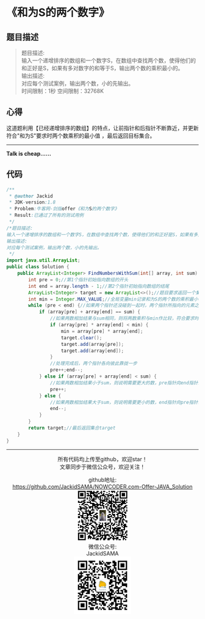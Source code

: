# 《和为S的两个数字》
## 题目描述
>题目描述:  
输入一个递增排序的数组和一个数字S，在数组中查找两个数，使得他们的和正好是S，如果有多对数字的和等于S，输出两个数的乘积最小的。  
输出描述:  
对应每个测试案例，输出两个数，小的先输出。  
时间限制：1秒 空间限制：32768K

## 心得
这道题利用【已经递增排序的数组】的特点，让前指针和后指针不断靠近，并更新符合"和为S"要求时两个数乘积的最小值 ，最后返回目标集合。

***
**Talk is cheap......**
## 代码
```java
/**
 * @author Jackid
 * JDK-version:1.8
 * Problem:牛客网-剑指offer《和为S的两个数字》
 * Result:已通过了所有的测试用例
 */
/*题目描述:
输入一个递增排序的数组和一个数字S，在数组中查找两个数，使得他们的和正好是S，如果有多对数字的和等于S，输出两个数的乘积最小的。
输出描述:
对应每个测试案例，输出两个数，小的先输出。
 */
import java.util.ArrayList;
public class Solution {
	public ArrayList<Integer> FindNumbersWithSum(int[] array, int sum) {
		int pre = 0;//第1个指针初始指向数组的开头
		int end = array.length - 1;//第2个指针初始指向数组的结尾
		ArrayList<Integer> target = new ArrayList<>();//题目要求返回一个集合，集合中的元素为符合题意的两个数
		int min = Integer.MAX_VALUE;//全局变量min记录和为S的两个数的乘积最小值
		while (pre < end) {//如果两个指针还没碰到一起时，两个指针所指向的元素之和与sum比较
			if (array[pre] + array[end] == sum) {
				//如果两数相加结果与sum相同，则将两数乘积与min作比较，符合要求时更新全局变量min和集合target
				if (array[pre] * array[end] < min) {
					min = array[pre] * array[end];
					target.clear();
					target.add(array[pre]);
					target.add(array[end]);
				}
				//处理完成后，两个指针各向彼此靠拢一步
				pre++;end--;
			} else if (array[pre] + array[end] < sum) {
				//如果两数相加结果小于sum，则说明需要更大的数，pre指针向end指针靠近一步
				pre++;
			} else {
				//如果两数相加结果大于sum，则说明需要更小的数，end指针向pre指针靠近一步
				end--;
			}
		}
		return target;//最后返回集合target
	}
}
```  

***
<div align="center">
所有代码均上传至github，欢迎star！<br/>
文章同步于微信公众号，欢迎关注！  

github地址:  
https://github.com/JackidSAMA/NOWCODER.com-Offer-JAVA_Solution  
<img src="../github_qrcode.png" width="135"/>  
微信公众号:  
JackidSAMA  
<img src="../wechat_qrcode.jpg" width="150"/>
</div>

